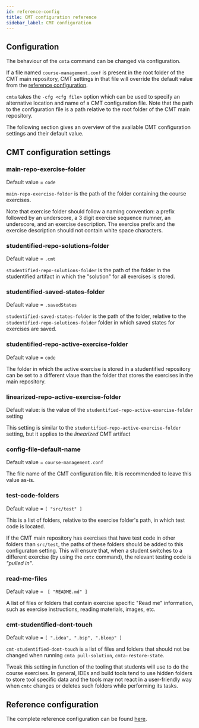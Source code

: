 ```yaml
---
id: reference-config
title: CMT configuration reference
sidebar_label: CMT configuration
---
```


## Configuration

The behaviour of the `cmta` command can be changed via configuration.

If a file named `course-management.conf`  is present in the root folder of
the CMT main repository, CMT settings in that file will override the default
value from the [reference configuration](https://github.com/eloots/course-management-tools/blob/main/core/src/main/resources/reference.conf).


`cmta` takes the `-cfg <cfg file>` option which can be used
to specify an alternative location and name of a CMT configuration file.
Note that the path to the configuration file is a path relative to the root
folder of the CMT main repository.

The following section gives an overview of the available CMT configuration
settings and their default value.

## CMT configuration settings

### main-repo-exercise-folder

Default value = `code`

`main-repo-exercise-folder` is the path of the folder containing the course exercises.

Note that exercise folder should follow a naming convention: a prefix followed by
an underscore, a 3 digit exercise sequence numner, an underscore, and an exercise
description. The exercise prefix and the exercise description should not contain white
space characters.

### studentified-repo-solutions-folder

Default value = `.cmt`

`studentified-repo-solutions-folder` is the path of the folder in the studentified artifact
in which the "solution" for all exercises is stored.

### studentified-saved-states-folder

Default value = `.savedStates`

`studentified-saved-states-folder` is the path of the folder, relative to the
`studentified-repo-solutions-folder` folder in which saved states for exercises
are saved.

### studentified-repo-active-exercise-folder

Default value = `code`

The folder in which the active exercise is stored in a studentified repository 
can be set to a different vlaue than the folder that stores the exercises in the main
repository.

### linearized-repo-active-exercise-folder

Default value: is the value of the `studentified-repo-active-exercise-folder` setting

This setting is similar to the `studentified-repo-active-exercise-folder` setting, but it
applies to the _linearized_ CMT artifact

### config-file-default-name

Default value = `course-management.conf`

The file name of the CMT configuration file. It is recommended to leave this value as-is.

### test-code-folders

Default value = `[ "src/test" ]`

This is a list of folders, relative to the exercise folder's path, in which
test code is located.

If the CMT main repository has exercises that have test code in other folders
than `src/test`, the paths of these folders should be added to this configuraton
setting. This will ensure that, when a student switches to a different exercise
(by using the `cmtc` command), the relevant testing code is _"pulled in"_.

### read-me-files

Default value = ` [ "README.md" ]`

A list of files or folders that contain exercise specific "Read me" information, such
as exercise instructions, reading materials, images, etc.

### cmt-studentified-dont-touch

Default value = `[ ".idea", ".bsp", ".bloop" ]`

`cmt-studentified-dont-touch` is a list of files and folders that should not be changed
when running `cmta pull-solution`, `cmta-restore-state`.

Tweak this setting in function of the tooling that students will use to do the course
exercises. In general, IDEs and build tools tend to use hidden folders to store tool
specific data and the tools may not react in a user-friendly way when `cmtc` changes
or deletes such folders while performing its tasks.

## Reference configuration

The complete reference configuration can be found [here](https://github.com/eloots/course-management-tools/blob/main/core/src/main/resources/reference.conf).
